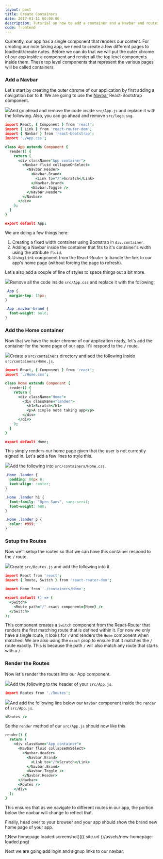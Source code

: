 ```yaml
---
layout: post
title: Create Containers
date: 2017-01-11 00:00:00
description: Tutorial on how to add a container and a Navbar and routes to your React.js app with React Router v4.
code: frontend
---
```


Currently, our app has a single component that renders our content. For creating our note taking app, we need to create a few different pages to load/edit/create notes. Before we can do that we will put the outer chrome of our app inside a component and render all the top level components inside them. These top level components that represent the various pages will be called containers.

### Add a Navbar

Let's start by creating the outer chrome of our application by first adding a navigation bar to it. We are going to use the [Navbar](https://react-bootstrap.github.io/components.html#navbars) React-Bootstrap component.

<img class="code-marker" src="{{ site.url }}/assets/s.png" />And go ahead and remove the code inside `src/App.js` and replace it with the following. Also, you can go ahead and remove `src/logo.svg`.

``` coffee
import React, { Component } from 'react';
import { Link } from 'react-router-dom';
import { Navbar } from 'react-bootstrap';
import './App.css';

class App extends Component {
  render() {
    return (
      <div className="App container">
        <Navbar fluid collapseOnSelect>
          <Navbar.Header>
            <Navbar.Brand>
              <Link to="/">Scratch</Link>
            </Navbar.Brand>
            <Navbar.Toggle />
          </Navbar.Header>
        </Navbar>
      </div>
    );
  }
}

export default App;
```

We are doing a few things here:

1. Creating a fixed width container using Bootstrap in `div.container`.
2. Adding a Navbar inside the container that fits to it's container's width using the attribute `fluid`.
3. Using `Link` component from the React-Router to handle the link to our app's home page (without forcing the page to refresh).

Let's also add a couple of line of styles to space things out a bit more.

<img class="code-marker" src="{{ site.url }}/assets/s.png" />Remove all the code inside `src/App.css` and replace it with the following:

``` css
.App {
  margin-top: 15px;
}

.App .navbar-brand {
  font-weight: bold;
}
```

### Add the Home container

Now that we have the outer chrome of our application ready, let's add the container for the home page of our app.  It'll respond to the `/` route.

<img class="code-marker" src="{{ site.url }}/assets/s.png" />Create a `src/containers` directory and add the following inside `src/containers/Home.js`.

``` coffee
import React, { Component } from 'react';
import './Home.css';

class Home extends Component {
  render() {
    return (
      <div className="Home">
        <div className="lander">
          <h1>Scratch</h1>
          <p>A simple note taking app</p>
        </div>
      </div>
    );
  }
}

export default Home;
```

This simply renders our home page given that the user is not currently signed in. Let's add a few lines to style this.

<img class="code-marker" src="{{ site.url }}/assets/s.png" />Add the following into `src/containers/Home.css`.

``` css
.Home .lander {
  padding: 80px 0;
  text-align: center;
}

.Home .lander h1 {
  font-family: "Open Sans", sans-serif;
  font-weight: 600;
}

.Home .lander p {
  color: #999;
}
```

### Setup the Routes

Now we'll setup the routes so that we can have this container respond to the `/` route.

<img class="code-marker" src="{{ site.url }}/assets/s.png" />Create `src/Routes.js` and add the following into it.

``` coffee
import React from 'react';
import { Route, Switch } from 'react-router-dom';

import Home from './containers/Home';

export default () => (
  <Switch>
    <Route path="/" exact component={Home} />
  </Switch>
);
```

This component creates a `Switch` component from the React-Router that renders the first matching route that is defined within it. For now we only have a single route, it looks for `/` and renders the `Home` component when matched. We are also using the `exact` prop to ensure that it matches the `/` route exactly. This is because the path `/` will also match any route that starts with a `/`.

### Render the Routes

Now let's render the routes into our App component.

<img class="code-marker" src="{{ site.url }}/assets/s.png" />Add the following to the header of your `src/App.js`.

``` coffee
import Routes from './Routes';
```

<img class="code-marker" src="{{ site.url }}/assets/s.png" />And add the following line below our `Navbar` component inside the `render` of `src/App.js`.

``` coffee
<Routes />
```

So the `render` method of our `src/App.js` should now like this.

``` coffee
render() {
  return (
    <div className="App container">
      <Navbar fluid collapseOnSelect>
        <Navbar.Header>
          <Navbar.Brand>
            <Link to="/">Scratch</Link>
          </Navbar.Brand>
          <Navbar.Toggle />
        </Navbar.Header>
      </Navbar>
      <Routes />
    </div>
  );
}
```

This ensures that as we navigate to different routes in our app, the portion below the navbar will change to reflect that.

Finally, head over to your browser and your app should show the brand new home page of your app.

![New homepage loaded screenshot]({{ site.url }}/assets/new-homepage-loaded.png)

Next we are going add login and signup links to our navbar.
